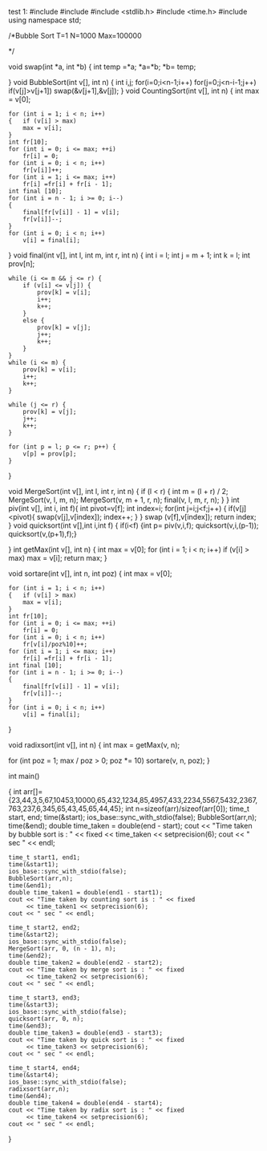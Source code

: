 test 1:
#include <iostream>
#include <iomanip>
#include <stdlib.h>
#include <time.h>
#include <algorithm>
using namespace std;

/*Bubble Sort
T=1
N=1000
Max=100000

*/

void swap(int *a, int *b)
{
    int temp =*a;
    *a=*b;
    *b= temp;

}
void BubbleSort(int v[], int n)
{   int i,j;
    for(i=0;i<n-1;i++)
        for(j=0;j<n-i-1;j++)
            if(v[j]>v[j+1])
            swap(&v[j+1],&v[j]);
}
void CountingSort(int v[], int n) 
{
    int max = v[0];

    for (int i = 1; i < n; i++)
    {   if (v[i] > max)
        max = v[i];
    } 
    int fr[10];
    for (int i = 0; i <= max; ++i)
        fr[i] = 0;
    for (int i = 0; i < n; i++)
        fr[v[i]]++;
    for (int i = 1; i <= max; i++)
        fr[i] =fr[i] + fr[i - 1];
    int final [10];
    for (int i = n - 1; i >= 0; i--)
    {
        final[fr[v[i]] - 1] = v[i];
        fr[v[i]]--;
    }
    for (int i = 0; i < n; i++)
        v[i] = final[i];
}
void final(int v[], int l, int m, int r, int n)
{
    int i = l;
    int j = m + 1;
    int k = l;
    int prov[n];

    while (i <= m && j <= r) {
        if (v[i] <= v[j]) {
            prov[k] = v[i];
            i++;
            k++;
        }
        else {
            prov[k] = v[j];
            j++;
            k++;
        }
    }
    while (i <= m) {
        prov[k] = v[i];
        i++;
        k++;
    }

    while (j <= r) {
        prov[k] = v[j];
        j++;
        k++;
    }

    for (int p = l; p <= r; p++) {
        v[p] = prov[p];
    }
}

void MergeSort(int v[], int l, int r, int n)
{
    if (l < r) {
        int m = (l + r) / 2;
        MergeSort(v, l, m, n);
        MergeSort(v, m + 1, r, n);
        final(v, l, m, r, n);
    }
}
int piv(int v[], int i, int f){
    int pivot=v[f];
    int index=i;
    for(int j=i;j<f;j++)
     {
         if(v[j]<pivot){
                swap(v[j],v[index]);
                index++;
                }
     }
    swap (v[f],v[index]);
    return index;
}
void quicksort(int v[],int i,int f)
{
    if(i<f)
    {int p= piv(v,i,f);
    quicksort(v,i,(p-1));
    quicksort(v,(p+1),f);}

}
int getMax(int v[], int n)
{
  int max = v[0];
  for (int i = 1; i < n; i++)
    if (v[i] > max)
      max = v[i];
  return max;
}

void sortare(int v[], int n, int poz)
{
    int max = v[0];

    for (int i = 1; i < n; i++)
    {   if (v[i] > max)
        max = v[i];
    }
    int fr[10];
    for (int i = 0; i <= max; ++i)
        fr[i] = 0;
    for (int i = 0; i < n; i++)
        fr[v[i]/poz%10]++;
    for (int i = 1; i <= max; i++)
        fr[i] =fr[i] + fr[i - 1];
    int final [10];
    for (int i = n - 1; i >= 0; i--)
    {
        final[fr[v[i]] - 1] = v[i];
        fr[v[i]]--;
    }
    for (int i = 0; i < n; i++)
        v[i] = final[i];
}

void radixsort(int v[], int n)
{
  int max = getMax(v, n);

  for (int poz = 1; max / poz > 0; poz *= 10)
    sortare(v, n, poz);
}

int main()

{ int arr[]={23,44,3,5,67,10453,10000,65,432,1234,85,4957,433,2234,5567,5432,2367,763,237,6,345,65,43,45,65,44,45};
int n=sizeof(arr)/sizeof(arr[0]);
    time_t start, end;
    time(&start);
    ios_base::sync_with_stdio(false);
    BubbleSort(arr,n);
    time(&end);
    double time_taken = double(end - start);
    cout << "Time taken by bubble sort is : " << fixed
         << time_taken << setprecision(6);
    cout << " sec " << endl;

    time_t start1, end1;
    time(&start1);
    ios_base::sync_with_stdio(false);
    BubbleSort(arr,n);
    time(&end1);
    double time_taken1 = double(end1 - start1);
    cout << "Time taken by counting sort is : " << fixed
         << time_taken1 << setprecision(6);
    cout << " sec " << endl;

    time_t start2, end2;
    time(&start2);
    ios_base::sync_with_stdio(false);
    MergeSort(arr, 0, (n - 1), n);
    time(&end2);
    double time_taken2 = double(end2 - start2);
    cout << "Time taken by merge sort is : " << fixed
         << time_taken2 << setprecision(6);
    cout << " sec " << endl;

    time_t start3, end3;
    time(&start3);
    ios_base::sync_with_stdio(false);
    quicksort(arr, 0, n);
    time(&end3);
    double time_taken3 = double(end3 - start3);
    cout << "Time taken by quick sort is : " << fixed
         << time_taken3 << setprecision(6);
    cout << " sec " << endl;

    time_t start4, end4;
    time(&start4);
    ios_base::sync_with_stdio(false);
    radixsort(arr,n);
    time(&end4);
    double time_taken4 = double(end4 - start4);
    cout << "Time taken by radix sort is : " << fixed
         << time_taken4 << setprecision(6);
    cout << " sec " << endl;


}

